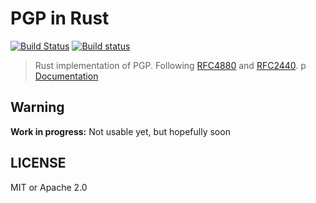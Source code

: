 # PGP in Rust

[![Build Status](https://travis-ci.org/dignifiedquire/pgp.svg?branch=master)](https://travis-ci.org/dignifiedquire/pgp) [![Build status](https://ci.appveyor.com/api/projects/status/d1knobws948pyynk/branch/master?svg=true)](https://ci.appveyor.com/project/dignifiedquire/pgp/branch/master)

> Rust implementation of PGP. Following [RFC4880](https://tools.ietf.org/html/rfc4880.html) and [RFC2440](https://tools.ietf.org/html/rfc2440).
p
[Documentation](https://docs.rs/pgp)

## Warning

**Work in progress:** Not usable yet, but hopefully soon

## LICENSE

MIT or Apache 2.0
